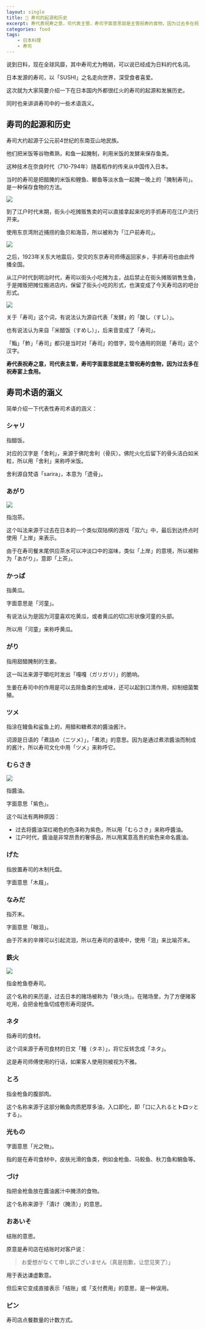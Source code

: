 ```yaml
---
layout: single
title: 🍣 寿司的起源和历史
excerpt: 寿代表祝寿之意，司代表主管，寿司字面意思就是主管祝寿的食物，因为过去多在祝寿宴上食用。
categories: food
tags:
    - 日本料理
    - 寿司
---
```


说到日料，现在全球风靡，其中寿司尤为畅销，可以说已经成为日料的代名词。

日本发源的寿司，以「SUSHI」之名走向世界，深受食者喜爱。

这次就为大家简要介绍一下在日本国内外都很红火的寿司的起源和发展历史。

同时也来讲讲寿司中的一些术语涵义。

## 寿司的起源和历史

寿司大约起源于公元前4世纪的东南亚山地民族。

他们把米饭等谷物煮熟，和鱼一起腌制，利用米饭的发酵来保存鱼类。

这种技术在奈良时代（710-794年）随着稻作的传来从中国传入日本。

当时的寿司是把醋腌的米饭和鲤鱼、鲫鱼等淡水鱼一起腌一晚上的「腌制寿司」。是一种保存食物的方法。

![](/assets/images/sushi/narezushi.jpg)

到了江户时代末期，街头小吃摊贩售卖的可以直接拿起来吃的手抓寿司在江户流行开来。

使用东京湾附近捕捞的鱼贝和海苔，所以被称为「江户前寿司」。

![](/assets/images/sushi/edomae.jpeg)

之后，1923年关东大地震后，受灾的东京寿司师傅返回家乡，手抓寿司也由此传播全国。

从江户时代到明治时代，寿司以街头小吃摊为主，战后禁止在街头摊贩销售生鱼，于是摊贩把摊位搬进店内，保留了街头小吃的形式，也演变成了今天寿司店的吧台形式。

![](/assets/images/sushi/sushi_counter.jpg)

关于「寿司」这个词，有说法认为源自代表「发酵」的「酸し（すし）」。

也有说法认为来自「米醋饭（すめし）」，后来音变成了「寿司」。

「鮨」「鮓」「寿司」都只是当时对「寿司」的借字，现今通用的则是「寿司」这个汉字。

**寿代表祝寿之意，司代表主管，寿司字面意思就是主管祝寿的食物，因为过去多在祝寿宴上食用。**

## 寿司术语的涵义

简单介绍一下代表性寿司术语的涵义：

### シャリ

指醋饭。

对应的汉字是「舍利」，来源于佛陀舍利（骨灰）。佛陀火化后留下的骨头洁白如米粒，所以用「舍利」来称呼米饭。

舍利源自梵语「sarira」，本意为「遗骨」。

### あがり

![](/assets/images/sushi/agari.jpeg)

指泡茶。

这个叫法来源于过去在日本的一个类似双陆棋的游戏「双六」中，最后到达终点时使用「上岸」来表示。

由于在寿司餐末尾供应茶水可以冲淡口中的滋味，类似「上岸」的意境，所以被称为「あがり」，意即「上茶」。

### かっぱ

指黄瓜。

字面意思是「河童」。

有说法认为是因为河童喜欢吃黄瓜，或者黄瓜的切口形状像河童的头部。

所以用「河童」来称呼黄瓜。

### がり

指用甜醋腌制的生姜。

这一叫法来源于嚼吃时发出「嘎嘎（ガリガリ）」的脆响。

生姜在寿司中的作用是可以去除鱼类的生咸味，还可以起到口清作用，抑制细菌繁殖。

### ツメ

指涂在鳗鱼和鲨鱼上的，用醋和糖煮浓的醬油酱汁。

词源是日语的「煮詰め（ニツメ）」，「煮浓」的意思。因为是通过煮浓醬油而制成的酱汁，所以寿司文化中用「ツメ」来称呼它。

### むらさき

![](/assets/images/sushi/murasaki.jpeg)

指醬油。

字面意思「紫色」。

这个叫法有两种原因：

- 过去将醬油深红褐色的色泽称为紫色，所以用「むらさき」来称呼醬油。
- 江户时代，醬油是非常昂贵的奢侈品，所以用寓意高贵的紫色来命名醬油。

### げた

指放置寿司的木制托盘。

字面意思「木屐」。

### なみだ

指芥末。

字面意思「眼泪」。

由于芥末的辛辣可以引起流泪，所以在寿司的语境中，使用「泪」来比喻芥末。

### 鉄火

![](/assets/images/sushi/makimono_tekkamaki.jpg)

指金枪鱼卷寿司。

这个名称的来历是，过去日本的赌场被称为「铁火场」。在赌场里，为了方便赌客吃用，会把金枪鱼切成卷形寿司提供。

### ネタ

指寿司的食材。

这个词来源于寿司食材的日文「種（タネ）」，将它反转念成「ネタ」。

这是寿司师傅使用的行话，如果客人使用则被视为不雅。

### とろ

指金枪鱼的腹部肉。

这个名称来源于这部分鲔鱼肉质肥厚多油，入口即化，即「口に入れると**トロ**ッとする」。

### 光もの

字面意思「光之物」。

指的是在寿司食材中，皮肤光滑的鱼类，例如金枪鱼、马鲛鱼、秋刀鱼和鲷鱼等。

### づけ

指把金枪鱼放在醬油酱汁中腌渍的食物。

这个名称来源于「漬け（腌渍）」的意思。

### おあいそ

结账的意思。

原意是寿司店在结账时对客户说：

> お愛想がなくて申し訳ございません（真是抱歉，让您见笑了）」

用于表达谦虚歉意。

但后来它变成直接表示「结账」或「支付费用」的意思，是一种误用。

### ピン

寿司店点餐数量的计数方式。

